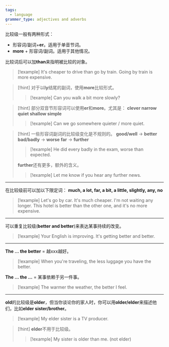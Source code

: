 ```yaml
---
tags:
  - language
grammer_type: adjectives and adverbs
---
```

比较级一般有两种形式：

- 形容词/副词+**er**。适用于单音节词。
- **more** + 形容词/副词。适用于其他情况。

比较词后可以加**than**来指明被比较的对象。

> [!example]
> It's cheaper to drive than go by train.
> Going by train is more expensive.

> [!hint]
> 对于以**ly**结尾的副词，使用**more**比较形式。
> > [!example]
> > Can you walk a bit more slowly?

> [!hint]
> 部分双音节形容词可以使用**er**和**more**。尤其是：
> **clever narrow quiet shallow simple**
> > [!example]
> > Can we go somewhere quieter / more quiet.

> [!hint]
> 一些形容词副词的比较级变化是不规则的。
> **good/well** -> **better**
> **bad/badly** -> **worse**
> **far** -> **further**
> > [!example]
> > He did every badly in the exam, worse than expected.
> 
> **further**还有更多，额外的含义。
> > [!example]
> > Let me know if you hear any further news.

---

在比较级前可以加以下限定词：
**much, a lot, far, a bit, a little, slightly, any, no**

> [!example]
> Let's go by car. It's much cheaper.
> I'm not waiting any longer.
> This hotel is better than the other one, and it's no more expensive.

---

可以重复比较级(**better and better**)来表达某事持续的改变。

> [!example]
> Your English is improving. It's getting better and better.

---

**The ... the better** = 越xxx越好。

> [!example]
> When you're traveling, the less luggage you have the better.

**The ... the ...** = 某事依赖于另一件事。

> [!example]
> The warmer the weather, the better I feel.

---

**old**的比较级是**older**，但当你谈论你的家人时，你可以用**older/elder**来描述他们，比如**elder sister/brother**。

> [!example]
> My elder sister is a TV producer.

> [!hint]
> **elder**不用于比较级。
> > [!example]
> > My sister is older than me. (not elder)

